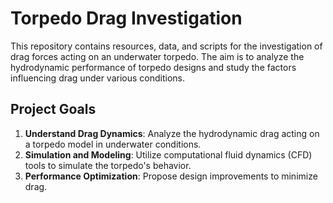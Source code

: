 # Torpedo Drag Investigation

This repository contains resources, data, and scripts for the investigation of drag forces acting on an underwater torpedo. The aim is to analyze the hydrodynamic performance of torpedo designs and study the factors influencing drag under various conditions.

## Project Goals

1. **Understand Drag Dynamics**: Analyze the hydrodynamic drag acting on a torpedo model in underwater conditions.
2. **Simulation and Modeling**: Utilize computational fluid dynamics (CFD) tools to simulate the torpedo's behavior.
3. **Performance Optimization**: Propose design improvements to minimize drag.
